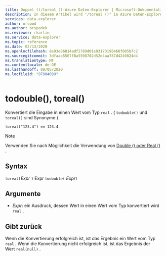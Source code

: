 ```yaml
---
title: Doppel ()/toreal ()-Azure Daten-Explorer | Microsoft-Dokumentation
description: In diesem Artikel wird "/toreal ()" in Azure Daten-Explorer beschrieben.
services: data-explorer
author: orspod
ms.author: orspodek
ms.reviewer: rkarlin
ms.service: data-explorer
ms.topic: reference
ms.date: 02/13/2020
ms.openlocfilehash: 8e93e86814adf2789d01e03173196468f085b7c2
ms.sourcegitcommit: 3dfaaa5567f8a5598702d52e4aa787d4249824d4
ms.translationtype: MT
ms.contentlocale: de-DE
ms.lasthandoff: 08/05/2020
ms.locfileid: "87804099"
---
```

# <a name="todouble-toreal"></a>todouble(), toreal()

Konvertiert die Eingabe in einen Wert vom Typ `real` . ( `todouble()` und `toreal()` sind Synonyme.)

```kusto
toreal("123.4") == 123.4
```

> [!NOTE]
> Verwenden Sie nach Möglichkeit die Verwendung von [Double () oder Real ()](./scalar-data-types/real.md) .

## <a name="syntax"></a>Syntax

`toreal(`*Expr* `)` 
 Expr `todouble(` *Expr*`)`

## <a name="arguments"></a>Argumente

* *Expr*: ein Ausdruck, dessen Wert in einen Wert vom Typ konvertiert wird `real` .

## <a name="returns"></a>Gibt zurück

Wenn die Konvertierung erfolgreich ist, ist das Ergebnis ein Wert vom Typ `real` .
Wenn die Konvertierung nicht erfolgreich ist, ist das Ergebnis der Wert `real(null)` .
